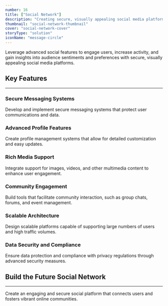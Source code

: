 ```yaml
---
number: 16
title: ["Social Network"]
description: "Creating secure, visually appealing social media platforms with advanced features to effectively connect and engage users."
thumbnail: "social-network-thumbnail"
cover: "social-network-cover"
storyType: "solution"
iconName: "message-circle"
---
```


Leverage advanced social features to engage users, increase activity, and gain insights into audience sentiments and preferences with secure, visually appealing social media platforms.

## Key Features

---

### Secure Messaging Systems

Develop and implement secure messaging systems that protect user communications and data.

### Advanced Profile Features

Create profile management systems that allow for detailed customization and easy updates.

### Rich Media Support

Integrate support for images, videos, and other multimedia content to enhance user engagement.

### Community Engagement

Build tools that facilitate community interaction, such as group chats, forums, and event management.

### Scalable Architecture

Design scalable platforms capable of supporting large numbers of users and high traffic volumes.

### Data Security and Compliance

Ensure data protection and compliance with privacy regulations through advanced security measures.

## Build the Future Social Network

---

Create an engaging and secure social platform that connects users and fosters vibrant online communities.
